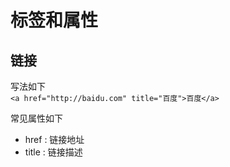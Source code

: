 # 标签和属性
## 链接
写法如下  
`<a href="http://baidu.com" title="百度">百度</a>`

常见属性如下
* href : 链接地址
* title : 链接描述